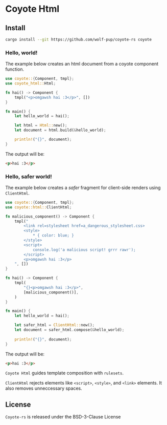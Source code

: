 # Coyote Html

## Install

```sh
cargo install --git https://github.com/wolf-pup/coyote-rs coyote
```

### Hello, world!

The example below creates an html document from a coyote component function.

```rust
use coyote::{Component, tmpl};
use coyote_html::Html;

fn hai() -> Component {
    tmpl("<p>omgawsh hai :3</p>", [])
}

fn main() {
    let hello_world = hai();

    let html = Html::new();
    let document = html.build(&hello_world); 

    println!("{}", document);
}
```

The output will be:
```html
<p>hai :3</p>
```

### Hello, safer world!

The example below creates a _safer_ fragment for client-side renders using `ClientHtml`. 

```rust
use coyote::{Component, tmpl};
use coyote::html::ClientHtml;

fn malicious_component() -> Component {
    tmpl("
        <link rel=stylesheet href=a_dangerous_stylesheet.css>
        <style>
            * { color: blue; }
        </style>
        <script>
            console.log('a malicious script! grrr rawr');
        </script>
        <p>omgawsh hai :3</p>
    ", [])
}

fn hai() -> Component {
    tmpl(
        "{}<p>omgawsh hai :3</p>",
        [malicious_component()],
    )
}

fn main() {
    let hello_world = hai();

    let safer_html = ClientHtml::new();    
    let document = safer_html.compose(&hello_world); 
    
    println!("{}", document);
}
```

The output will be:
```html
<p>hai :3</p>
```

`Coyote Html` guides template composition with `rulesets`.

`ClientHtml` rejects elements like `<script>`, `<style>`, and `<link>` elements. It also removes unneccessary spaces.

## License

`Coyote-rs` is released under the BSD-3-Clause License
